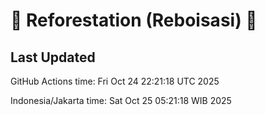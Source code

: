 
# 🌳 Reforestation (Reboisasi) 🌲

## Last Updated

GitHub Actions time: Fri Oct 24 22:21:18 UTC 2025

Indonesia/Jakarta time: Sat Oct 25 05:21:18 WIB 2025
